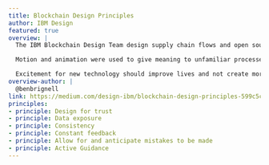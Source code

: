 ```yaml
---
title: Blockchain Design Principles
author: IBM Design
featured: true
overview: |
  The IBM Blockchain Design Team design supply chain flows and open source tools. Most users were new to blockchain. So they needed to be reassured by the principles of trust and consistency. Exposing blockchain transaction data to inform the user's understanding was a way to achieve this. By seeing what was happening a user could understand of what was actually happening. "People want to “see the blockchain” even when they don’t need to."

  Motion and animation were used to give meaning to unfamiliar processes. Subtle use of animation provided constant feedback so the user always knew what was going on. A consistent visual language guided the user through unfamiliar empty states.

  Excitement for new technology should improve lives and not create more problems. To achieve this the team's principles were informed by user needs from the beginning.
overview-author: |
  @benbrignell
link: https://medium.com/design-ibm/blockchain-design-principles-599c5c067b6e
principles:
- principle: Design for trust
- principle: Data exposure
- principle: Consistency
- principle: Constant feedback
- principle: Allow for and anticipate mistakes to be made
- principle: Active Guidance
---
```

